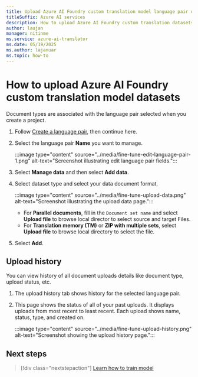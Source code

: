 ```yaml
---
title: Upload Azure AI Foundry custom translation model language pair datasets 
titleSuffix: Azure AI services
description: How to upload Azure AI Foundry custom translation datasets
author: laujan
manager: nitinme
ms.service: azure-ai-translator
ms.date: 05/19/2025
ms.author: lajanuar
ms.topic: how-to
---
```


# How to upload Azure AI Foundry custom translation model datasets

Document types are associated with the language pair selected when you create a project.

1. Follow [Create a language pair](create-language-pair.md), then continue here. 

1. Select the language pair **Name** you want to manage.

   :::image type="content" source="../media/fine-tune-edit-language-pair-1.png" alt-text="Screenshot illustrating edit language pair fields.":::

1. Select **Manage data** and then select **Add data**. 

1. Select dataset type and select your data document format.

   :::image type="content" source="../media/fine-tune-upload-data.png" alt-text="Screenshot illustrating the upload data page.":::

    - For **Parallel documents**, fill in the `Document set name` and select **Upload file** to browse local director to select source and target Files.
    - For **Translation memory (TM)** or **ZIP with multiple sets**, select **Upload file** to browse local directory to select the file.

1. Select **Add**.


## Upload history

You can view history of all document uploads details like document type, upload status, etc.

1. The upload history tab shows history for the selected language pair.

1. This page shows the status of all of your past uploads. It displays
    uploads from most recent to least recent. Each upload shows name, status, type, and created on.

   :::image type="content" source="../media/fine-tune-upload-history.png" alt-text="Screenshot showing the upload history page.":::

## Next steps

> [!div class="nextstepaction"]
> [Learn how to train model](train-model.md)